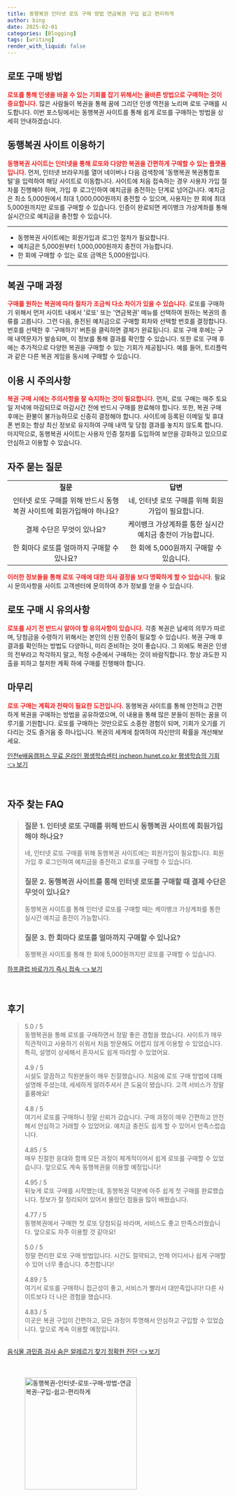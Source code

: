 ```yaml
---
title: 동행복권 인터넷 로또 구매 방법 연금복권 구입 쉽고 편리하게
author: bing
date: 2025-02-01
categories: [Blogging]
tags: [writing]
render_with_liquid: false
---
```



<h2 id='로또 구매 방법'>로또 구매 방법</h2>

<p><b><span style="color: #ee2323;">로또를 통해 인생을 바꿀 수 있는 기회를 잡기 위해서는 올바른 방법으로 구매하는 것이 중요합니다.</span></b> 많은 사람들이 복권을 통해 꿈에 그리던 인생 역전을 노리며 로또 구매를 시도합니다. 이번 포스팅에서는 동행복권 사이트를 통해 쉽게 로또를 구매하는 방법을 상세히 안내하겠습니다.</p>

<h2 id='동행복권 사이트 이용하기'>동행복권 사이트 이용하기</h2>

<p><b><span style="color: #ee2323;">동행복권 사이트는 인터넷을 통해 로또와 다양한 복권을 간편하게 구매할 수 있는 플랫폼입니다.</span></b> 먼저, 인터넷 브라우저를 열어 네이버나 다음 검색창에 '동행복권 복권통합포털'을 입력하여 해당 사이트로 이동합니다. 사이트에 처음 접속하는 경우 사용자 가입 절차를 진행해야 하며, 가입 후 로그인하여 예치금을 충전하는 단계로 넘어갑니다. 예치금은 최소 5,000원에서 최대 1,000,000원까지 충전할 수 있으며, 사용자는 한 회에 최대 5,000원까지만 로또를 구매할 수 있습니다. 인증이 완료되면 케이뱅크 가상계좌를 통해 실시간으로 예치금을 충전할 수 있습니다.</p>

<hr />

<ul>
    <li>동행복권 사이트에는 회원가입과 로그인 절차가 필요합니다.</li>
    <li>예치금은 5,000원부터 1,000,000원까지 충전이 가능합니다.</li>
    <li>한 회에 구매할 수 있는 로또 금액은 5,000원입니다.</li>
</ul>

<hr />

<h2 id='복권 구매 과정'>복권 구매 과정</h2>

<p><b><span style="color: #ee2323;">구매를 원하는 복권에 따라 절차가 조금씩 다소 차이가 있을 수 있습니다.</span></b> 로또를 구매하기 위해서 먼저 사이트 내에서 '로또' 또는 '연금복권' 메뉴를 선택하여 원하는 복권의 종류를 고릅니다. 그런 다음, 충전된 예치금으로 구매할 회차와 선택할 번호를 결정합니다. 번호를 선택한 후 '구매하기' 버튼을 클릭하면 결제가 완료됩니다. 로또 구매 후에는 구매 내역문자가 발송되며, 이 정보를 통해 결과를 확인할 수 있습니다. 또한 로또 구매 후에는 추가적으로 다양한 복권을 구매할 수 있는 기회가 제공됩니다. 예를 들어, 트리플럭과 같은 다른 복권 게임을 동시에 구매할 수 있습니다.</p>

<h2 id='이용 시 주의사항'>이용 시 주의사항</h2>

<p><b><span style="color: #ee2323;">복권 구매 시에는 주의사항을 잘 숙지하는 것이 필요합니다.</span></b> 먼저, 로또 구매는 매주 토요일 저녁에 마감되므로 마감시간 전에 반드시 구매를 완료해야 합니다. 또한, 복권 구매 후에는 환불이 불가능하므로 신중히 결정해야 합니다. 사이트에 등록된 이메일 및 휴대폰 번호는 항상 최신 정보로 유지하여 구매 내역 및 당첨 결과를 놓치지 않도록 합니다. 마지막으로, 동행복권 사이트는 사용자 인증 절차를 도입하여 보안을 강화하고 있으므로 안심하고 이용할 수 있습니다.</p>

<h2 id='자주 묻는 질문'>자주 묻는 질문</h2>

<table>
    <tr>
        <td style="text-align: center; height: 17px;"><b>질문</b></td>
        <td style="text-align: center; height: 17px;"><b>답변</b></td>
    </tr>
    <tr>
        <td style="text-align: center; height: 17px;">인터넷 로또 구매를 위해 반드시 동행복권 사이트에 회원가입해야 하나요?</td>
        <td style="text-align: center; height: 17px;">네, 인터넷 로또 구매를 위해 회원가입이 필요합니다.</td>
    </tr>
    <tr>
        <td style="text-align: center; height: 17px;">결제 수단은 무엇이 있나요?</td>
        <td style="text-align: center; height: 17px;">케이뱅크 가상계좌를 통한 실시간 예치금 충전이 가능합니다.</td>
    </tr>
    <tr>
        <td style="text-align: center; height: 17px;">한 회마다 로또를 얼마까지 구매할 수 있나요?</td>
        <td style="text-align: center; height: 17px;">한 회에 5,000원까지 구매할 수 있습니다.</td>
    </tr>
</table>

<p><b><span style="color: #ee2323;">이러한 정보들을 통해 로또 구매에 대한 의사 결정을 보다 명확하게 할 수 있습니다.</span></b> 필요 시 문의사항을 사이트 고객센터에 문의하여 추가 정보를 얻을 수 있습니다.</p>

<h2 id='로또 구매 시 유의사항'>로또 구매 시 유의사항</h2>

<p><b><span style="color: #ee2323;">로또를 사기 전 반드시 알아야 할 유의사항이 있습니다.</span></b> 각종 복권은 납세의 의무가 따르며, 당첨금을 수령하기 위해서는 본인의 신원 인증이 필요할 수 있습니다. 복권 구매 후 결과를 확인하는 방법도 다양하니, 미리 준비하는 것이 좋습니다. 그 외에도 복권은 인생의 전부라고 착각하지 말고, 적정 수준에서 구매하는 것이 바람직합니다. 항상 과도한 지출을 피하고 철저한 계획 하에 구매를 진행해야 합니다.</p>

<h2 id='마무리'>마무리</h2>

<p><b><span style="color: #ee2323;">로또 구매는 계획과 전략이 필요한 도전입니다.</span></b> 동행복권 사이트를 통해 안전하고 간편하게 복권을 구매하는 방법을 공유하였으며, 이 내용을 통해 많은 분들이 원하는 꿈을 이루기를 기원합니다. 로또를 구매하는 것만으로도 소중한 경험이 되며, 기회가 오기를 기다리는 것도 즐거움 중 하나입니다. 복권의 세계에 참여하여 자신만의 확률을 개선해보세요.</p>


<p><a class="click-button" title="인천e배움캠퍼스 무료 온라인 평생학습센터 incheon.hunet.co.kr 평생학습의 기회" href="https://afficreate.github.io/posts/%EC%9D%B8%EC%B2%9Ce%EB%B0%B0%EC%9B%80%EC%BA%A0%ED%8D%BC%EC%8A%A4-%EB%AC%B4%EB%A3%8C-%EC%98%A8%EB%9D%BC%EC%9D%B8-%ED%8F%89%EC%83%9D%ED%95%99%EC%8A%B5%EC%84%BC%ED%84%B0-incheon.hunet.co.kr-%ED%8F%89%EC%83%9D%ED%95%99%EC%8A%B5%EC%9D%98-%EA%B8%B0%ED%9A%8C/" rel="dofollow">인천e배움캠퍼스 무료 온라인 평생학습센터 incheon.hunet.co.kr 평생학습의 기회 👈 보기</a></p><br>
<h2 id='자주_찾는_FAQ'>자주 찾는 FAQ</h2>
<div itemscope="" itemtype="https://schema.org/FAQPage"> 
<blockquote> 
<div itemscope="" itemprop="mainEntity" itemtype="https://schema.org/Question"> 
<h3 itemprop="name">질문 1. 인터넷 로또 구매를 위해 반드시 동행복권 사이트에 회원가입해야 하나요?</h3> 
<div itemscope="" itemprop="acceptedAnswer" itemtype="https://schema.org/Answer"> 
<span itemprop="text"> 
<p>네, 인터넷 로또 구매를 위해 동행복권 사이트에는 회원가입이 필요합니다. 회원가입 후 로그인하여 예치금을 충전하고 로또를 구매할 수 있습니다.</p> 
</span> 
</div> 
</div> 

<div itemscope="" itemprop="mainEntity" itemtype="https://schema.org/Question"> 
<h3 itemprop="name">질문 2. 동행복권 사이트를 통해 인터넷 로또를 구매할 때 결제 수단은 무엇이 있나요?</h3> 
<div itemscope="" itemprop="acceptedAnswer" itemtype="https://schema.org/Answer"> 
<span itemprop="text"> 
<p>동행복권 사이트를 통해 인터넷 로또를 구매할 때는 케이뱅크 가상계좌를 통한 실시간 예치금 충전이 가능합니다.</p> 
</span> 
</div> 
</div> 

<div itemscope="" itemprop="mainEntity" itemtype="https://schema.org/Question"> 
<h3 itemprop="name">질문 3. 한 회마다 로또를 얼마까지 구매할 수 있나요?</h3> 
<div itemscope="" itemprop="acceptedAnswer" itemtype="https://schema.org/Answer"> 
<span itemprop="text"> 
<p>동행복권 사이트를 통해 한 회에 5,000원까지만 로또를 구매할 수 있습니다.</p> 
</span> 
</div> 
</div> 
</blockquote> 
</div>
<p><a class="click-button" title="하프클럽 바로가기 즉시 접속" href="https://afficreate.github.io/posts/%ED%95%98%ED%94%84%ED%81%B4%EB%9F%BD-%EB%B0%94%EB%A1%9C%EA%B0%80%EA%B8%B0-%EC%A6%89%EC%8B%9C-%EC%A0%91%EC%86%8D/" rel="dofollow">하프클럽 바로가기 즉시 접속 👈 보기</a></p><br>
<h2 id='후기'>후기</h2>
<div itemscope itemtype="https://schema.org/Product">
  <blockquote>
  <div itemprop="review" itemscope itemtype="https://schema.org/Review">
      <div itemprop="reviewRating" itemscope itemtype="https://schema.org/Rating"> <span itemprop="ratingValue">5.0</span> / <span itemprop="bestRating">5</span> </div>
      <span itemprop="reviewBody">동행복권을 통해 로또를 구매하면서 정말 좋은 경험을 했습니다. 사이트가 매우 직관적이고 사용하기 쉬워서 처음 방문해도 어렵지 않게 이용할 수 있었습니다. 특히, 설명이 상세해서 혼자서도 쉽게 따라할 수 있었어요.</span>
  </div>
  <br>
  <div itemprop="review" itemscope itemtype="https://schema.org/Review">
      <div itemprop="reviewRating" itemscope itemtype="https://schema.org/Rating"> <span itemprop="ratingValue">4.9</span> / <span itemprop="bestRating">5</span> </div>
      <span itemprop="reviewBody">시설도 깔끔하고 직원분들이 매우 친절했습니다. 처음에 로또 구매 방법에 대해 설명해 주셨는데, 세세하게 알려주셔서 큰 도움이 됐습니다. 고객 서비스가 정말 훌륭해요!</span>
  </div>
  <br>
  <div itemprop="review" itemscope itemtype="https://schema.org/Review">
      <div itemprop="reviewRating" itemscope itemtype="https://schema.org/Rating"> <span itemprop="ratingValue">4.8</span> / <span itemprop="bestRating">5</span> </div>
      <span itemprop="reviewBody">여기서 로또를 구매하니 정말 신뢰가 갔습니다. 구매 과정이 매우 간편하고 안전해서 안심하고 거래할 수 있었어요. 예치금 충전도 쉽게 할 수 있어서 만족스럽습니다.</span>
  </div>
  <br>
  <div itemprop="review" itemscope itemtype="https://schema.org/Review">
      <div itemprop="reviewRating" itemscope itemtype="https://schema.org/Rating"> <span itemprop="ratingValue">4.85</span> / <span itemprop="bestRating">5</span> </div>
      <span itemprop="reviewBody">매우 친절한 응대와 함께 모든 과정이 체계적이어서 쉽게 로또를 구매할 수 있었습니다. 앞으로도 계속 동행복권을 이용할 예정입니다!</span>
  </div>
  <br>
  <div itemprop="review" itemscope itemtype="https://schema.org/Review">
      <div itemprop="reviewRating" itemscope itemtype="https://schema.org/Rating"> <span itemprop="ratingValue">4.95</span> / <span itemprop="bestRating">5</span> </div>
      <span itemprop="reviewBody">뒤늦게 로또 구매를 시작했는데, 동행복권 덕분에 아주 쉽게 첫 구매를 완료했습니다. 정보가 잘 정리되어 있어서 몰랐던 점들을 많이 배웠습니다.</span>
  </div>
  <br>
  <div itemprop="review" itemscope itemtype="https://schema.org/Review">
      <div itemprop="reviewRating" itemscope itemtype="https://schema.org/Rating"> <span itemprop="ratingValue">4.77</span> / <span itemprop="bestRating">5</span> </div>
      <span itemprop="reviewBody">동행복권에서 구매한 첫 로또 당첨되길 바라며, 서비스도 좋고 만족스러웠습니다. 앞으로도 자주 이용할 것 같아요!</span>
  </div>
  <br>
  <div itemprop="review" itemscope itemtype="https://schema.org/Review">
      <div itemprop="reviewRating" itemscope itemtype="https://schema.org/Rating"> <span itemprop="ratingValue">5.0</span> / <span itemprop="bestRating">5</span> </div>
      <span itemprop="reviewBody">정말 편리한 로또 구매 방법입니다. 시간도 절약되고, 언제 어디서나 쉽게 구매할 수 있어 너무 좋습니다. 추천합니다!</span>
  </div>
  <br>
  <div itemprop="review" itemscope itemtype="https://schema.org/Review">
      <div itemprop="reviewRating" itemscope itemtype="https://schema.org/Rating"> <span itemprop="ratingValue">4.89</span> / <span itemprop="bestRating">5</span> </div>
      <span itemprop="reviewBody">여기서 로또를 구매하니 접근성이 좋고, 서비스가 빨라서 대만족입니다! 다른 사이트보다 더 나은 경험을 했습니다.</span>
  </div>
  <br>
  <div itemprop="review" itemscope itemtype="https://schema.org/Review">
      <div itemprop="reviewRating" itemscope itemtype="https://schema.org/Rating"> <span itemprop="ratingValue">4.83</span> / <span itemprop="bestRating">5</span> </div>
      <span itemprop="reviewBody">이곳은 복권 구입이 간편하고, 모든 과정이 투명해서 안심하고 구입할 수 있었습니다. 앞으로 계속 이용할 예정입니다.</span>
  </div>
  <br>
  </blockquote>
</div>
<p><a class="click-button" title="음식물 과민증 검사 숨은 알레르기 찾기 정확한 진단" href="https://afficreate.github.io/posts/%EC%9D%8C%EC%8B%9D%EB%AC%BC-%EA%B3%BC%EB%AF%BC%EC%A6%9D-%EA%B2%80%EC%82%AC-%EC%88%A8%EC%9D%80-%EC%95%8C%EB%A0%88%EB%A5%B4%EA%B8%B0-%EC%B0%BE%EA%B8%B0-%EC%A0%95%ED%99%95%ED%95%9C-%EC%A7%84%EB%8B%A8/" rel="dofollow">음식물 과민증 검사 숨은 알레르기 찾기 정확한 진단 👈 보기</a></p><br>
<figure class="image"><img src="https://afficreate.github.io/assets/img/thumbnail/동행복권-인터넷-로또-구매-방법-연금복권-구입-쉽고-편리하게.webp" alt="동행복권-인터넷-로또-구매-방법-연금복권-구입-쉽고-편리하게" width="256" height="256"></figure>